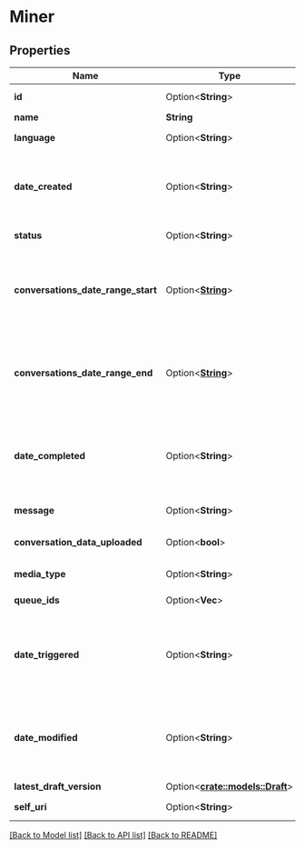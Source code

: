 # Miner

## Properties

Name | Type | Description | Notes
------------ | ------------- | ------------- | -------------
**id** | Option<**String**> | The globally unique identifier for the object. | [optional][readonly]
**name** | **String** | Chat Corpus Name. | 
**language** | Option<**String**> | Language Localization code. | [optional]
**date_created** | Option<**String**> | Date when the miner was created. Date time is represented as an ISO-8601 string. For example: yyyy-MM-ddTHH:mm:ss[.mmm]Z | [optional][readonly]
**status** | Option<**String**> | Status of the miner. | [optional][readonly]
**conversations_date_range_start** | Option<[**String**](string.md)> | Date from which the conversations need to be taken for mining. Dates are represented as an ISO-8601 string. For example: yyyy-MM-dd | [optional][readonly]
**conversations_date_range_end** | Option<[**String**](string.md)> | Date till which the conversations need to be taken for mining. Dates are represented as an ISO-8601 string. For example: yyyy-MM-dd | [optional][readonly]
**date_completed** | Option<**String**> | Date when the mining process was completed. Date time is represented as an ISO-8601 string. For example: yyyy-MM-ddTHH:mm:ss[.mmm]Z | [optional][readonly]
**message** | Option<**String**> | Mining message if present. | [optional][readonly]
**conversation_data_uploaded** | Option<**bool**> | Flag to indicate whether data file to be mined was uploaded. | [optional][readonly]
**media_type** | Option<**String**> | Media type for filtering conversations. | [optional][readonly]
**queue_ids** | Option<**Vec<String>**> | List of queue IDs for filtering conversations. | [optional][readonly]
**date_triggered** | Option<**String**> | Date when the miner started execution. Date time is represented as an ISO-8601 string. For example: yyyy-MM-ddTHH:mm:ss[.mmm]Z | [optional][readonly]
**date_modified** | Option<**String**> | Date when the miner was last modified. Date time is represented as an ISO-8601 string. For example: yyyy-MM-ddTHH:mm:ss[.mmm]Z | [optional][readonly]
**latest_draft_version** | Option<[**crate::models::Draft**](Draft.md)> |  | [optional]
**self_uri** | Option<**String**> | The URI for this object | [optional][readonly]

[[Back to Model list]](../README.md#documentation-for-models) [[Back to API list]](../README.md#documentation-for-api-endpoints) [[Back to README]](../README.md)



